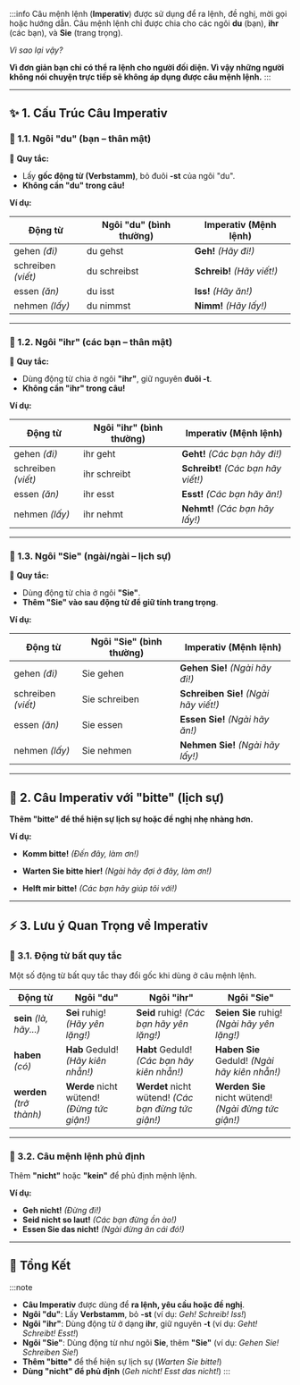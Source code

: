 
:::info
Câu mệnh lệnh (**Imperativ**) được sử dụng để ra lệnh, đề nghị, mời gọi hoặc hướng dẫn. Câu mệnh lệnh chỉ được chia cho các ngôi **du** (bạn), **ihr** (các bạn), và **Sie** (trang trọng).

*Vì sao lại vậy?*

**Vì đơn giản bạn chỉ có thể ra lệnh cho người đối diện. Vì vậy những người không nói chuyện trực tiếp sẽ không áp dụng được câu mệnh lệnh.**
:::

---
## **✨ 1. Cấu Trúc Câu Imperativ**

### **🔹 1.1. Ngôi "du" (bạn – thân mật)**

📌 **Quy tắc:**

- Lấy **gốc động từ (Verbstamm)**, bỏ đuôi **-st** của ngôi "du".
- **Không cần "du" trong câu!**

**Ví dụ:**

|**Động từ**|**Ngôi "du" (bình thường)**|**Imperativ (Mệnh lệnh)**|
|---|---|---|
|gehen _(đi)_|du gehst|**Geh!** _(Hãy đi!)_|
|schreiben _(viết)_|du schreibst|**Schreib!** _(Hãy viết!)_|
|essen _(ăn)_|du isst|**Iss!** _(Hãy ăn!)_|
|nehmen _(lấy)_|du nimmst|**Nimm!** _(Hãy lấy!)_|

---

### **🔹 1.2. Ngôi "ihr" (các bạn – thân mật)**

📌 **Quy tắc:**

- Dùng động từ chia ở ngôi **"ihr"**, giữ nguyên **đuôi -t**.
- **Không cần "ihr" trong câu!**

**Ví dụ:**

|**Động từ**|**Ngôi "ihr" (bình thường)**|**Imperativ (Mệnh lệnh)**|
|---|---|---|
|gehen _(đi)_|ihr geht|**Geht!** _(Các bạn hãy đi!)_|
|schreiben _(viết)_|ihr schreibt|**Schreibt!** _(Các bạn hãy viết!)_|
|essen _(ăn)_|ihr esst|**Esst!** _(Các bạn hãy ăn!)_|
|nehmen _(lấy)_|ihr nehmt|**Nehmt!** _(Các bạn hãy lấy!)_|

---

### **🔹 1.3. Ngôi "Sie" (ngài/ngài – lịch sự)**

📌 **Quy tắc:**

- Dùng động từ chia ở ngôi **"Sie"**.
- **Thêm "Sie" vào sau động từ để giữ tính trang trọng**.

**Ví dụ:**

|**Động từ**|**Ngôi "Sie" (bình thường)**|**Imperativ (Mệnh lệnh)**|
|---|---|---|
|gehen _(đi)_|Sie gehen|**Gehen Sie!** _(Ngài hãy đi!)_|
|schreiben _(viết)_|Sie schreiben|**Schreiben Sie!** _(Ngài hãy viết!)_|
|essen _(ăn)_|Sie essen|**Essen Sie!** _(Ngài hãy ăn!)_|
|nehmen _(lấy)_|Sie nehmen|**Nehmen Sie!** _(Ngài hãy lấy!)_|

---

## **💬 2. Câu Imperativ với "bitte" (lịch sự)**

  **Thêm "bitte" để thể hiện sự lịch sự hoặc đề nghị nhẹ nhàng hơn.**

**Ví dụ:**

- **Komm bitte!** 
	_(Đến đây, làm ơn!)_

- **Warten Sie bitte hier!** 
	_(Ngài hãy đợi ở đây, làm ơn!)_

- **Helft mir bitte!** 
	_(Các bạn hãy giúp tôi với!)_

---

## **⚡ 3. Lưu ý Quan Trọng về Imperativ**

### **🔸 3.1. Động từ bất quy tắc**

Một số động từ bất quy tắc thay đổi gốc khi dùng ở câu mệnh lệnh.

|**Động từ**|**Ngôi "du"**|**Ngôi "ihr"**|**Ngôi "Sie"**|
|---|---|---|---|
|**sein** _(là, hãy...)_|**Sei** ruhig! _(Hãy yên lặng!)_|**Seid** ruhig! _(Các bạn hãy yên lặng!)_|**Seien Sie** ruhig! _(Ngài hãy yên lặng!)_|
|**haben** _(có)_|**Hab** Geduld! _(Hãy kiên nhẫn!)_|**Habt** Geduld! _(Các bạn hãy kiên nhẫn!)_|**Haben Sie** Geduld! _(Ngài hãy kiên nhẫn!)_|
|**werden** _(trở thành)_|**Werde** nicht wütend! _(Đừng tức giận!)_|**Werdet** nicht wütend! _(Các bạn đừng tức giận!)_|**Werden Sie** nicht wütend! _(Ngài đừng tức giận!)_|

---

### **🔸 3.2. Câu mệnh lệnh phủ định**

  Thêm **"nicht"** hoặc **"kein"** để phủ định mệnh lệnh.

**Ví dụ:**

- **Geh nicht!** _(Đừng đi!)_
- **Seid nicht so laut!** _(Các bạn đừng ồn ào!)_
- **Essen Sie das nicht!** _(Ngài đừng ăn cái đó!)_

---

## 🎯 **Tổng Kết**

:::note
- **Câu Imperativ** được dùng để **ra lệnh, yêu cầu hoặc đề nghị**.  
- **Ngôi "du"**: Lấy **Verbstamm**, bỏ **-st** (ví dụ: _Geh! Schreib! Iss!_)  
- **Ngôi "ihr"**: Dùng động từ ở dạng **ihr**, giữ nguyên **-t** (ví dụ: _Geht! Schreibt! Esst!_)  
- **Ngôi "Sie"**: Dùng động từ như ngôi **Sie**, thêm **"Sie"** (ví dụ: _Gehen Sie! Schreiben Sie!_)  
- **Thêm "bitte"** để thể hiện sự lịch sự (_Warten Sie bitte!_)  
- **Dùng "nicht" để phủ định** (_Geh nicht! Esst das nicht!_)
:::